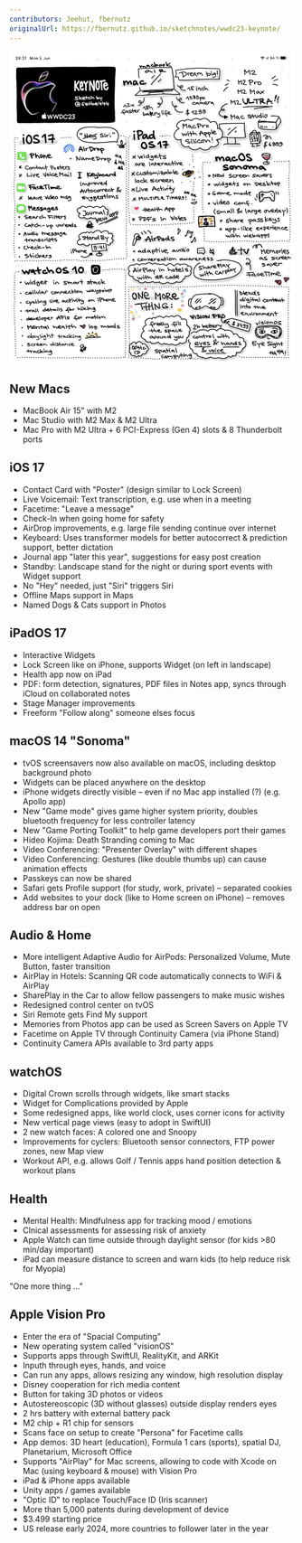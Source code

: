 ```yaml
---
contributors: Jeehut, fbernutz
originalUrl: https://fbernutz.github.io/sketchnotes/wwdc23-keynote/
---
```


![Sketchnote of WWDC Keynote 2023 with announcements of iOS 17, iPadOS 17, macOS and more, like Vision Pro][sketchnote]

[sketchnote]: ../../../images/notes/wwdc23/101/sketchnote.jpg

## New Macs

- MacBook Air 15" with M2
- Mac Studio with M2 Max & M2 Ultra
- Mac Pro with M2 Ultra + 6 PCI-Express (Gen 4) slots & 8 Thunderbolt ports

## iOS 17

- Contact Card with "Poster" (design similar to Lock Screen)
- Live Voicemail: Text transcription, e.g. use when in a meeting
- Facetime: "Leave a message"
- Check-In when going home for safety
- AirDrop improvements, e.g. large file sending continue over internet
- Keyboard: Uses transformer models for better autocorrect & prediction support, better dictation
- Journal app "later this year", suggestions for easy post creation
- Standby: Landscape stand for the night or during sport events with Widget support
- No "Hey" needed, just "Siri" triggers Siri
- Offline Maps support in Maps
- Named Dogs & Cats support in Photos

## iPadOS 17

- Interactive Widgets
- Lock Screen like on iPhone, supports Widget (on left in landscape)
- Health app now on iPad
- PDF: form detection, signatures, PDF files in Notes app, syncs through iCloud on collaborated notes
- Stage Manager improvements
- Freeform "Follow along" someone elses focus

## macOS 14 "Sonoma"

- tvOS screensavers now also available on macOS, including desktop background photo
- Widgets can be placed anywhere on the desktop
- iPhone widgets directly visible – even if no Mac app installed (?) (e.g. Apollo app)
- New "Game mode" gives game higher system priority, doubles bluetooth frequency for less controller latency
- New "Game Porting Toolkit" to help game developers port their games
- Hideo Kojima: Death Stranding coming to Mac
- Video Conferencing: "Presenter Overlay" with different shapes
- Video Conferencing: Gestures (like double thumbs up) can cause animation effects
- Passkeys can now be shared
- Safari gets Profile support (for study, work, private) – separated cookies
- Add websites to your dock (like to Home screen on iPhone) – removes address bar on open

## Audio & Home

- More intelligent Adaptive Audio for AirPods: Personalized Volume, Mute Button, faster transition
- AirPlay in Hotels: Scanning QR code automatically connects to WiFi & AirPlay
- SharePlay in the Car to allow fellow passengers to make music wishes
- Redesigned control center on tvOS
- Siri Remote gets Find My support
- Memories from Photos app can be used as Screen Savers on Apple TV
- Facetime on Apple TV through Continuity Camera (via iPhone Stand)
- Continuity Camera APIs available to 3rd party apps

## watchOS

- Digital Crown scrolls through widgets, like smart stacks
- Widget for Complications provided by Apple
- Some redesigned apps, like world clock, uses corner icons for activity
- New vertical page views (easy to adopt in SwiftUI)
- 2 new watch faces: A colored one and Snoopy
- Improvements for cyclers: Bluetooth sensor connectors, FTP power zones, new Map view
- Workout API, e.g. allows Golf / Tennis apps hand position detection & workout plans

## Health

- Mental Health: Mindfulness app for tracking mood / emotions
- Clnical assessments for assessing risk of anxiety
- Apple Watch can time outside through daylight sensor (for kids >80 min/day important)
- iPad can measure distance to screen and warn kids (to help reduce risk for Myopia)

"One more thing ..."

## Apple Vision Pro

- Enter the era of "Spacial Computing"
- New operating system called "visionOS"
- Supports apps through SwiftUI, RealityKit, and ARKit
- Inputh through eyes, hands, and voice
- Can run any apps, allows resizing any window, high resolution display
- Disney cooperation for rich media content
- Button for taking 3D photos or videos
- Autostereoscopic (3D without glasses) outside display renders eyes
- 2 hrs battery with external battery pack
- M2 chip + R1 chip for sensors
- Scans face on setup to create "Persona" for Facetime calls
- App demos: 3D heart (education), Formula 1 cars (sports), spatial DJ, Planetarium, Microsoft Office
- Supports "AirPlay" for Mac screens, allowing to code with Xcode on Mac (using keyboard & mouse) with Vision Pro
- iPad & iPhone apps available
- Unity apps / games available
- "Optic ID" to replace Touch/Face ID (Iris scanner)
- More than 5,000 patents during development of device
- $3.499 starting price
- US release early 2024, more countries to follower later in the year
